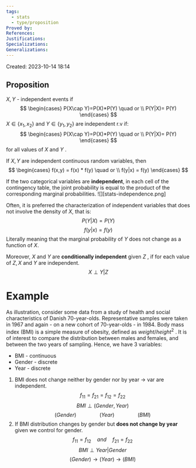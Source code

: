 ```yaml
---
tags:
  - stats
  - type/proposition
Proved by: 
References: 
Justifications: 
Specializations: 
Generalizations:
---
```

Created: 2023-10-14 18:14
## Proposition

$X, Y$ - independent events if
$$
\begin{cases}
P(X\cap Y)=P(X)*P(Y) \quad or \\
P(Y|X)= P(Y)
\end{cases}
$$
$X \in \{x_1, x_2\}$ and $Y \in \{y_1, y_2\}$ are independent r.v if:
$$
\begin{cases}
P(X\cap Y)=P(X)*P(Y) \quad or \\
P(Y|X)= P(Y)
\end{cases}
$$
for all values of $X$ and $Y$ .

If $X,Y$ are independent continuous random variables, then
$$
\begin{cases}
f(x,y) = f(x) * f(y) \quad or \\
f(y|x) = f(y)
\end{cases}
$$

If the two categorical variables are **independent**, in each cell of the contingency table, the joint probability is equal to the product of the corresponding marginal probabilities.
![][stats-independence.png]

Often, it is preferred the characterization of independent variables that does not involve the density of $X$, that is:
$$P(Y|X)=P(Y)$$
$$f(y|x)=f(y)$$
Literally meaning that the marginal probability of $Y$ does not change as a function of $X$.

Moreover, $X$ and $Y$ are **conditionally independent** given $Z$ , if for each value of $Z, X$ and $Y$ are independent.
$$X \perp Y|Z$$

# Example

As illustration, consider some data from a study of health and social characteristics of Danish 70-year-olds. Representative samples were taken in 1967 and again - on a new cohort of 70-year-olds - in 1984. Body mass index (BMI) is a simple measure of obesity, defined as $weight/height^2$ . It is of interest to compare the distribution between males and females, and between the two years of sampling. Hence, we have 3 variables:
- BMI - continuous
- Gender - discrete
- Year - discrete
1. BMI does not change neither by gender nor by year $\to$ var are independent.
$$f_{11}=f_{21}=f_{12}=f_{22}$$ $$ BMI \perp (Gender,Year) $$
$$(Gender) \qquad \qquad (Year) \qquad \qquad (BMI)$$
2. If BMI distribution changes by gender but **does not change by year** given we control for gender. $$f_{11}=f_{12} \quad and \quad f_{21}=f_{22}$$
$$ BMI \perp Year|Gender $$
$$(Gender) \to (Year) \to (BMI)$$
